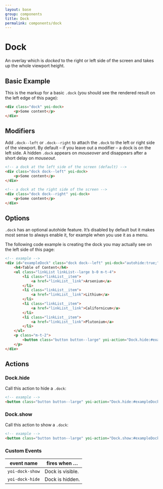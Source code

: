 ```yaml
---
layout: base
group: components
title: Dock
permalink: components/dock
---
```


# Dock

<p class="intro">An overlay which is <i>docked</i> to the right or left side of the screen and takes up the whole viewport height.</p>

## Basic Example

This is the markup for a basic `.dock` (you should see the rendered result on the left edge of this page):

```html
<div class="dock" yoi-dock>
    <p>Some content</p>
</div>
```

## Modifiers

Add `.dock--left` or `.dock--right` to attach the `.dock` to the left or right side of the viewport. By default – if you leave out a modifier – a dock is on the left side. A hidden `.dock` appears on *mouseover* and disappears after a short delay on *mouseout*.

```html
<!-- a dock at the left side of the screen (default) -->
<div class="dock dock--left" yoi-dock>
    <p>Some content</p>
</div>

<!-- a dock at the right side of the screen -->
<div class="dock dock--right" yoi-dock>
    <p>Some content</p>
</div>
```

## Options

`.dock` has an optional autohide feature. It’s disabled by default but it makes most sense to always enable it, for example when you use it as a menu.

The following code example is creating the dock you may actually see on the left side of this page:

```html
<!-- example -->
<div id="exampleDock" class="dock dock--left" yoi-dock="autohide:true;">
    <h4>Table of Content</h4>
    <ul class="linkList linkList--large b-0 m-t-4">
        <li class="linkList__item">
            <a href="linkList__link">Arsenium</a>
        </li>
        <li class="linkList__item">
            <a href="linkList__link">Lithium</a>
        </li>
        <li class="linkList__item">
            <a href="linkList__link">Californicum</a>
        </li>
        <li class="linkList__item">
            <a href="linkList__link">Plutonium</a>
        </li>
    </ul>
    <p class="m-t-2">
        <button class="button button--large" yoi-action="Dock.hide:#exampleDock;">Hide Dock</button>
    </p>
</div>
```

## Actions

### Dock.hide

Call this action to hide a `.dock`:

```html
<!-- example -->
<button class="button button--large" yoi-action="Dock.hide:#exampleDock;">Hide Dock</button>
```
 
### Dock.show

Call this action to show a `.dock`:

```html
<!-- example -->
<button class="button button--large" yoi-action="Dock.show:#exampleDock;">Show Dock</button>
```

### Custom Events

| event name      | fires when …     |
| --------------- | ---------------- |
| `yoi-dock-show` | Dock is visible. |
| `yoi-dock-hide` | Dock is hidden.  |